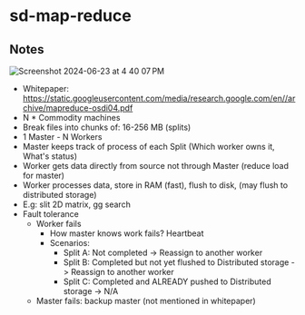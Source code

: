 # sd-map-reduce

## Notes
![Screenshot 2024-06-23 at 4 40 07 PM](https://github.com/vnscriptkid/sd-map-reduce/assets/28957748/f5f8af5c-cb39-4b5d-8f96-96eaa109d719)
- Whitepaper: https://static.googleusercontent.com/media/research.google.com/en//archive/mapreduce-osdi04.pdf
- N * Commodity machines
- Break files into chunks of: 16-256 MB (splits)
- 1 Master - N Workers
- Master keeps track of process of each Split (Which worker owns it, What's status)
- Worker gets data directly from source not through Master (reduce load for master)
- Worker processes data, store in RAM (fast), flush to disk, (may flush to distributed storage)
- E.g: slit 2D matrix, gg search
- Fault tolerance
  - Worker fails
    - How master knows work fails? Heartbeat
    - Scenarios:
      - Split A: Not completed -> Reassign to another worker
      - Split B: Completed but not yet flushed to Distributed storage -> Reassign to another worker
      - Split C: Completed and ALREADY pushed to Distributed storage -> N/A
  - Master fails: backup master (not mentioned in whitepaper)
